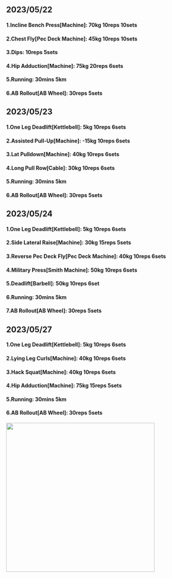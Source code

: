 ## 2023/05/22
#### 1.Incline Bench Press\[Machine\]: 70kg 10reps 10sets
#### 2.Chest Fly\[Pec Deck Machine\]: 45kg 10reps 10sets
#### 3.Dips: 10reps 5sets
#### 4.Hip Adduction\[Machine\]: 75kg 20reps 6sets
#### 5.Running: 30mins 5km
#### 6.AB Rollout\[AB Wheel\]: 30reps 5sets

## 2023/05/23
#### 1.One Leg Deadlift\[Kettlebell\]: 5kg 10reps 6sets
#### 2.Assisted Pull-Up\[Machine\]: -15kg 10reps 6sets
#### 3.Lat Pulldown\[Machine\]: 40kg 10reps 6sets
#### 4.Long Pull Row\[Cable\]: 30kg 10reps 6sets
#### 5.Running: 30mins 5km
#### 6.AB Rollout\[AB Wheel\]: 30reps 5sets

## 2023/05/24
#### 1.One Leg Deadlift\[Kettlebell\]: 5kg 10reps 6sets
#### 2.Side Lateral Raise\[Machine\]: 30kg 15reps 5sets
#### 3.Reverse Pec Deck Fly\[Pec Deck Machine\]: 40kg 10reps 6sets
#### 4.Military Press\[Smith Machine\]: 50kg 10reps 6sets
#### 5.Deadlift\[Barbell\]: 50kg 10reps 6set
#### 6.Running: 30mins 5km
#### 7.AB Rollout\[AB Wheel\]: 30reps 5sets

## 2023/05/27
#### 1.One Leg Deadlift\[Kettlebell\]: 5kg 10reps 6sets
#### 2.Lying Leg Curls\[Machine\]: 40kg 10reps 6sets
#### 3.Hack Squat\[Machine\]: 40kg 10reps 6sets
#### 4.Hip Adduction\[Machine\]: 75kg 15reps 5sets
#### 5.Running: 30mins 5km
#### 6.AB Rollout\[AB Wheel\]: 30reps 5sets

<img src='../_resources/__090.png' width='400px' />
